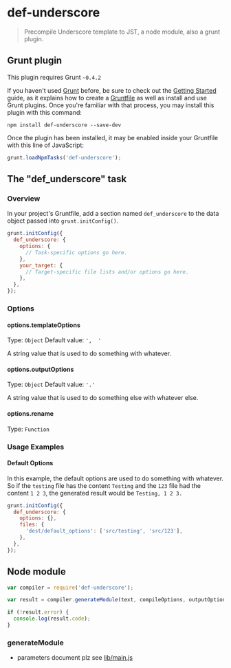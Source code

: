 # def-underscore

> Precompile Underscore template to JST, a node module, also a grunt plugin.

## Grunt plugin
This plugin requires Grunt `~0.4.2`

If you haven't used [Grunt](http://gruntjs.com/) before, be sure to check out the [Getting Started](http://gruntjs.com/getting-started) guide, as it explains how to create a [Gruntfile](http://gruntjs.com/sample-gruntfile) as well as install and use Grunt plugins. Once you're familiar with that process, you may install this plugin with this command:

```shell
npm install def-underscore --save-dev
```

Once the plugin has been installed, it may be enabled inside your Gruntfile with this line of JavaScript:

```js
grunt.loadNpmTasks('def-underscore');
```

## The "def_underscore" task

### Overview
In your project's Gruntfile, add a section named `def_underscore` to the data object passed into `grunt.initConfig()`.

```js
grunt.initConfig({
  def_underscore: {
    options: {
      // Task-specific options go here.
    },
    your_target: {
      // Target-specific file lists and/or options go here.
    },
  },
});
```

### Options

#### options.templateOptions
Type: `Object`
Default value: `',  '`

A string value that is used to do something with whatever.

#### options.outputOptions
Type: `Object`
Default value: `'.'`

A string value that is used to do something else with whatever else.

#### options.rename
Type: `Function`

### Usage Examples

#### Default Options
In this example, the default options are used to do something with whatever. So if the `testing` file has the content `Testing` and the `123` file had the content `1 2 3`, the generated result would be `Testing, 1 2 3.`

```js
grunt.initConfig({
  def_underscore: {
    options: {},
    files: {
      'dest/default_options': ['src/testing', 'src/123'],
    },
  },
});
```


## Node module

```js
var compiler = require('def-underscore');

var result = compiler.generateModule(text, compileOptions, outputOptions);

if (!result.error) {
  console.log(result.code);
}
```

### generateModule
* parameters document plz see [lib/main.js](./lib/main.js)

